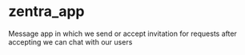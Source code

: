 # zentra_app
Message app in which we send or accept invitation for requests after accepting we can chat with our users 
